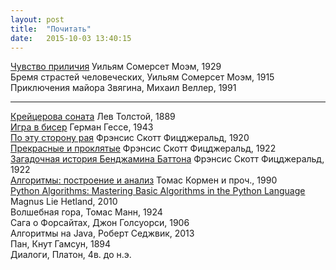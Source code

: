 ```yaml
---
layout: post
title:  "Почитать"
date:   2015-10-03 13:40:15
---
```


[Чувство приличия](http://www.lib.ru/INPROZ/MOEM/r_prilichie.txt) Уильям Сомерсет Моэм, 1929<br>
Бремя страстей человеческих, Уильям Сомерсет Моэм, 1915<br>
Приключения майора Звягина, Михаил Веллер, 1991

***

[Крейцерова соната](https://ru.wikipedia.org/wiki/Крейцерова_соната_(повесть)) Лев Толстой, 1889<br>
[Игра в бисер](https://en.wikipedia.org/wiki/The_Glass_Bead_Game) Герман Гессе, 1943<br>
[По эту сторону рая](https://en.wikipedia.org/wiki/This_Side_of_Paradise) Фрэнсис Скотт Фицджеральд, 1920<br>
[Прекрасные и проклятые](https://en.wikipedia.org/wiki/The_Beautiful_and_Damned) Фрэнсис Скотт Фицджеральд, 1922<br>
[Загадочная история Бенджамина Баттона](https://en.wikipedia.org/wiki/The_Curious_Case_of_Benjamin_Button_(short_story)) Фрэнсис Скотт Фицджеральд, 1922<br>
[Алгоритмы: построение и анализ](https://en.wikipedia.org/wiki/Introduction_to_Algorithms) Томас Кормен и проч., 1990<br>
[Python Algorithms: Mastering Basic Algorithms in the Python Language](http://www.apress.com/9781430232377) Magnus Lie Hetland, 2010<br>
Волшебная гора, Томас Манн, 1924<br>
Сага о Форсайтах, Джон Голсуорси, 1906<br>
Алгоритмы на Java, Роберт Седжвик, 2013<br>
Пан, Кнут Гамсун, 1894<br>
Диалоги, Платон, 4в. до н.э.

